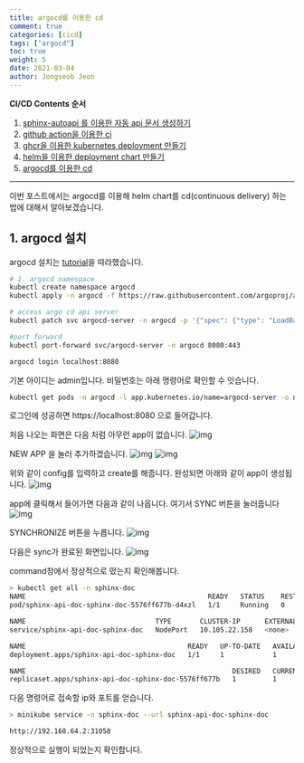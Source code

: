 ```yaml
---
title: argocd를 이용한 cd
comment: true
categories: [cicd]
tags: ["argocd"]
toc: true
weight: 5
date: 2021-03-04
author: Jongseob Jeon
---
```


**CI/CD Contents 순서**
1. [sphinx-autoapi 를 이용한 자동 api 문서 생성하기](https://aiden-jeon.github.io/cicd/sphinx-autoapi)
2. [github action을 이용한 ci](https://aiden-jeon.github.io/cicd/github-cicd-1)
3. [ghcr을 이용한 kubernetes deployment 만들기](https://aiden-jeon.github.io/cicd/github-cicd-2)
4. [helm을 이용한 deployment chart 만들기](https://aiden-jeon.github.io/cicd/github-cicd-3)
5. [argocd를 이용한 cd](https://aiden-jeon.github.io/cicd/github-cicd-4)

---



이번 포스트에서는 argocd를 이용해 helm chart를 cd(continuous delivery) 하는 법에 대해서 알아보겠습니다.

## 1. argocd 설치
argocd 설치는 [tutorial](https://argoproj.github.io/argo-cd/getting_started/)을 따라했습니다.

```bash
# 1. argocd namespace
kubectl create namespace argocd
kubectl apply -n argocd -f https://raw.githubusercontent.com/argoproj/argo-cd/stable/manifests/install.yaml

# access argo cd api server
kubectl patch svc argocd-server -n argocd -p '{"spec": {"type": "LoadBalancer"}}'

#port forward
kubectl port-forward svc/argocd-server -n argocd 8080:443

argocd login localhost:8080
```
기본 아이디는 admin입니다. 비밀번호는 아래 명령어로 확인할 수 잇습니다.
```bash
kubectl get pods -n argocd -l app.kubernetes.io/name=argocd-server -o name | cut -d'/' -f 2
```

로그인에 성공하면 https://localhost:8080 으로 들어갑니다.

처음 나오는 화면은 다음 처럼 아무런 app이 없습니다.
![img](/imgs/github/cicd-8.png)

NEW APP 을 눌러 추가하겠습니다.
![img](/imgs/github/cicd-9.png)
![img](/imgs/github/cicd-10.png)

위와 같이 config를 입력하고 create를 해줍니다. 완성되면 아래와 같이 app이 생성됩니다.
![img](/imgs/github/cicd-11.png)

app에 클릭해서 들어가면 다음과 같이 나옵니다. 여기서 SYNC 버튼을 눌러줍니다
![img](/imgs/github/cicd-12.png)

SYNCHRONIZE 버튼을 누릅니다.
![img](/imgs/github/cicd-13.png)

다음은 sync가 완료된 화면입니다.
![img](/imgs/github/cicd-14.png)

command창에서 정상적으로 떴는지 확인해봅니다.
```bash
> kubectl get all -n sphinx-doc
NAME                                             READY   STATUS    RESTARTS   AGE
pod/sphinx-api-doc-sphinx-doc-5576ff677b-d4xzl   1/1     Running   0          89s

NAME                                TYPE       CLUSTER-IP      EXTERNAL-IP   PORT(S)        AGE
service/sphinx-api-doc-sphinx-doc   NodePort   10.105.22.158   <none>        80:31058/TCP   89s

NAME                                        READY   UP-TO-DATE   AVAILABLE   AGE
deployment.apps/sphinx-api-doc-sphinx-doc   1/1     1            1           89s

NAME                                                   DESIRED   CURRENT   READY   AGE
replicaset.apps/sphinx-api-doc-sphinx-doc-5576ff677b   1         1         1       89s
```

다음 명령어로 접속할 ip와 포트를 얻습니다.
```bash
> minikube service -n sphinx-doc --url sphinx-api-doc-sphinx-doc

http://192.168.64.2:31058
```

정상적으로 실행이 되었는지 확인합니다.
